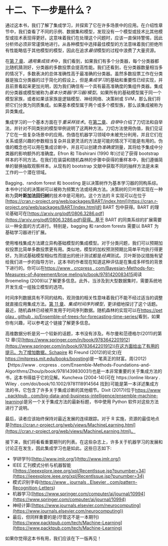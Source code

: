 

# 十二、下一步是什么？

通过这本书，我们了解了集成学习，并探索了它在许多场景中的应用。在介绍性章节中，我们查看了不同的示例、数据集和模型，发现没有一个模型或技术比其他模型或技术表现得更好。这意味着我们在处理这个问题时，应该一直保持警惕，因此分析师必须非常谨慎地进行。从各种模型中选择最佳模型的方法意味着我们拒绝所有性能略低于其他模型的模型，因此在追求*最佳*模型的过程中浪费了大量资源。

在[第 7 章](part0051_split_000.html#1GKCM1-2006c10fab20488594398dc4871637ee "Chapter 7. The General Ensemble Technique")、*通用集成技术*中，我们看到，如果我们有多个分类器，每个分类器都比随机猜测好，分类器的多数投票会提高性能。我们还看到，在分类器数量相当多的情况下，多数表决的总体准确性高于最准确的分类器。虽然多数投票工作在分类器是独立分类器的过于简化的假设上，但是*集成学习*的基础和重要性已经实现，并且前景看起来更加光明，因为我们确信有一个具有最高准确度的集组件类器。集成的分类器或模型被称为*基本分类器/学习器/模型*。如果所有的基础模型属于同一个模型家族，或者如果该家族是逻辑模型、神经网络、决策树或 SVM，那么我们将把它们分类为同质集成。如果基本模型属于两个或多个模型族，那么该集成被称为异类集成。

集成学习的一个基本方面在于*重采样技术*。在[第二章](part0018_split_000.html#H5A41-2006c10fab20488594398dc4871637ee "Chapter 2. Bootstrapping")、*自举*中介绍了刀切法和自举法，并针对不同类别的模型举例说明了这两种方法。刀切方法使用伪值，我们见证了它在一些复杂场景中的应用。伪值在机器学习领域中未被充分利用，并且它们在关系或感兴趣的参数相当复杂并且更灵活的方法是可能的情况下可能是有用的。伪值的概念也可以用在集成诊断中，并且可以创建*伪准确度*测量，其将给予集成中分类器的影响额外的准确度。Efron 和 Tibshirani (1990 年)讨论了获得 bootstrap 样本的不同方法。在我们在装袋和随机森林的步骤中获得的重样本中，我们遵循简单的替换抽取观察样本。从现有的 bootstrap 文献中获取不同的抽样方法是未来工作的一个潜在领域。

Bagging、random forest 和 boosting 是以决策树作为基本学习器的同构系综。本书中讨论的决策树可以被称为频繁方法或经典方法。决策树的贝叶斯实现在一种称为**贝叶斯加法回归树**的技术中是可用的。这个方法的 R 实现可以在位于[https://cran.r-project.org/web/packages/BART/index.html](https://cran.r-project.org/web/packages/BART/index.html)的 BART 包中获得。BART 的理论基础可在[https://arxiv.org/pdf/0806.3286.pdf](https://arxiv.org/pdf/0806.3286.pdf)获得。基于 BART 的同类系综的扩展需要以一种全面的方式进行。特别是，bagging 和 random forests 需要以 BART 为基础学习器进行扩展。

使用堆栈集成方法建立异构基础模型的集成模型。对于分类问题，我们可以预期加权投票比简单多数投票更有用。类似地，模型的加权预测预期比简单平均执行得更好。为测试基础模型相似性而提出的统计测试都是*经典*测试。贝叶斯协议措施有望给我们进一步的指导方针，这本书的作者现在知道这种评估是在集成多样性的背景下进行的。你可以在[https://www . crcpress . com/Bayesian-Methods-for-Measures-of-Agreement/broe meling/p/book/9781420083415](https://www.crcpress.com/Bayesian-Methods-for-Measures-of-Agreement/Broemeling/p/book/9781420083415)阅读 Broemeling (2009)以了解更多信息。此外，当涉及到大型数据集时，需要系统地开发生成一组独立模型的选项。

时间序列数据具有不同的结构，观测值的相关性意味着我们不能不经过适当的调整就直接应用集成方法。[第 11 章](part0076_split_000.html#28FAO1-2006c10fab20488594398dc4871637ee "Chapter 11. Ensembling Time Series Models")、*集成时间序列模型*，更详细地探讨了这个话题。最近，随机森林已经被开发用于时间序列数据。随机森林的实现可以在[https://pet olau . github . io/Ensemble-of-trees-for-forecasting-time-series/](https://petolau.github.io/Ensemble-of-trees-for-forecasting-time-series/)看到，如果你有兴趣，可以参考这个链接了解更多信息。

高维数据分析是另一个较新的话题，本书没有涉及。布尔曼和范德格尔(2011)的第 12 章(见[https://www.springer.com/in/book/9783642201912](https://www.springer.com/in/book/9783642201912))在这方面给出了有用的提示。为了增加数据，Schapire 和 Freund (2012)的论文(在 https://mitpress.mit.edu/books/boosting)是一笔真正的财富。周(2012)【https://www . crcpress . com/Ensemble-Methods-Foundations-and-Algorithms/Zhou/p/book/9781439830031)也是一本非常重要的关于集成方法的书，这本书得益于它的见解。Kuncheva (2004-14)(可在 https://online library . Wiley . com/doi/book/10.1002/9781118914564 找到)可能是第一本详述集成方法的书，它包含了许多关于集成诊断的其他细节。Dixit (2017)(位于[https://www . packtpub . com/big-data-and-business-intelligence/ensemble-machine-learning](https://www.packtpub.com/big-data-and-business-intelligence/ensemble-machine-learning))是另一个关于集成方法的最新标题，书中使用 Python 软件对这些方法进行了说明。

最后，读者应该始终保持对最近发展的连续跟踪。对于 R 实施，资源的最佳地点是[https://cran.r-project.org/web/views/MachineLearning.html](https://cran.r-project.org/web/views/MachineLearning.html)。

接下来，我们将看看重要期刊的列表。在这些杂志上，许多关于机器学习的发展和讨论正在发生，因此集成学习也是如此。这些日志如下:

*   学研学刊([http://www.jmlr.org/](http://www.jmlr.org/)
*   IEEE 汇刊模式分析与机器智能([https://ieeexplore.ieee.org/xpl/RecentIssue.jsp?punumber=34](https://ieeexplore.ieee.org/xpl/RecentIssue.jsp?punumber=34)
*   模式识别字母([https://www . journals . Elsevier . com/pattern-Recognition-Letters](https://www.journals.elsevier.com/pattern-recognition-letters))
*   机器学习([https://www.springer.com/computer/ai/journal/10994](https://www.springer.com/computer/ai/journal/10994)
*   神经计算([https://www.journals.elsevier.com/neurocomputing](https://www.journals.elsevier.com/neurocomputing))
*   最后，但同样重要的是(尽管这不是一本期刊)[https://www.packtpub.com/tech/Machine-Learning](https://www.packtpub.com/tech/Machine-Learning)

如果你觉得这本书有用，我们应该在下一版再见！